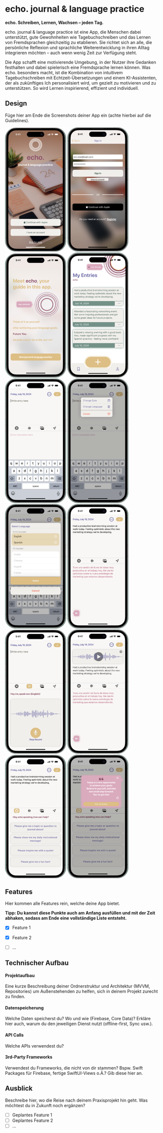 # echo. journal & language practice

**echo. Schreiben, Lernen, Wachsen – jeden Tag.**

echo. journal & language practice ist eine App, die Menschen dabei unterstützt, gute Gewohnheiten wie Tagebuchschreiben und das Lernen von Fremdsprachen gleichzeitig zu etablieren. Sie richtet sich an alle, die persönliche Reflexion und sprachliche Weiterentwicklung in ihren Alltag integrieren möchten – auch wenn wenig Zeit zur Verfügung steht.

Die App schafft eine motivierende Umgebung, in der Nutzer ihre Gedanken festhalten und dabei spielerisch eine Fremdsprache lernen können. Was echo. besonders macht, ist die Kombination von intuitivem Tagebuchschreiben mit Echtzeit-Übersetzungen und einem KI-Assistenten, der als zukünftiges Ich personalisiert wird, um gezielt zu motivieren und zu unterstützen. So wird Lernen inspirierend, effizient und individuell.


## Design
Füge hier am Ende die Screenshots deiner App ein (achte hierbei auf die Guidelines).

<p>
  <img src="./img/App Landing.png" width="200">
  <img src="./img/Sign In.png" width="200">
  <img src="./img/echo onboading.png" width="200">
  <img src="./img/Home List.png" width="200">
  <img src="./img/New Entry.png" width="200">
  <img src="./img/Pop up Change Delete.png" width="200">
  <img src="./img/Language Picker.png" width="200">
  <img src="./img/Entry translated.png" width="200">
  <img src="./img/Record Audio.png" width="200">
  <img src="./img/Entry from Audio.png" width="200">
  <img src="./img/Echo Entry Inspiration.png" width="200">
  <img src="./img/Popup Echo Message.png" width="200">
</p>


## Features
Hier kommen alle Features rein, welche deine App bietet.

**Tipp: Du kannst diese Punkte auch am Anfang ausfüllen und mit der Zeit abhaken, sodass am Ende eine vollständige Liste entsteht.**

- [x] Feature 1
- [x] Feature 2
- [ ] ...


## Technischer Aufbau

#### Projektaufbau
Eine kurze Beschreibung deiner Ordnerstruktur und Architektur (MVVM, Repositories) um Außenstehenden zu helfen, sich in deinem Projekt zurecht zu finden.

#### Datenspeicherung
Welche Daten speicherst du? Wo und wie (Firebase, Core Data)? Erkläre hier auch, warum du den jeweiligen Dienst nutzt (offline-first, Sync usw.).

#### API Calls
Welche APIs verwendest du?

#### 3rd-Party Frameworks
Verwendest du Frameworks, die nicht von dir stammen? Bspw. Swift Packages für Firebase, fertige SwiftUI-Views o.Ä.? Gib diese hier an.


## Ausblick
Beschreibe hier, wo die Reise nach deinem Praxisprojekt hin geht. Was möchtest du in Zukunft noch ergänzen?

- [ ] Geplantes Feature 1
- [ ] Geplantes Feature 2
- [ ] ...
